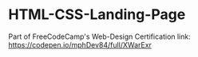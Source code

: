 # HTML-CSS-Landing-Page
Part of FreeCodeCamp's Web-Design Certification
link: https://codepen.io/mphDev84/full/XWarExr
